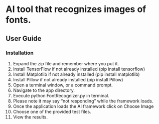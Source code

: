 # AI tool that recognizes images of fonts.
## User Guide
### Installation
1.	Expand the zip file and remember where you put it.
2.	Install TensorFlow if not already installed (pip install tensorflow)
3.	Install Matplotlib if not already installed (pip install matplotlib)
4.	Install Pillow if not already installed (pip install Pillow)
5.	Open a terminal window, or a command prompt.
6.	Navigate to the app directory.
7.	Execute python FontRecognizer.py in terminal.
8.	Please note it may say “not responding” while the framework loads.
9.	Once the application loads the AI framework click on Choose Image
10.	Choose one of the provided test files.
11.	View the results.
